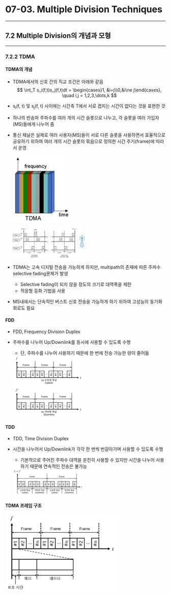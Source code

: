 # 07-03. Multiple Division Techniques

---

## 7.2 Multiple Division의 개념과 모형

---

### 7.2.2 TDMA

#### TDMA의 개념

- TDMA에서의 신호 간의 직교 조건은 아래와 같음
  $$
  \int_T s_i(f,t)s_j(f,t)dt = \begin{cases}1, &i=j\\0,&i\ne j\end{cases}, \quad i,j = 1,2,3,\dots,k
  $$
  

- s<sub>i</sub>(f, t) 및 s<sub>j</sub>(f, t) 사이에는 시간축 T에서 서로 겹치는 시간이 없다는 것을 표현한 것

- 하나의 반송파 주파수를 여러 개의 시간 슬롯으로 나누고, 각 슬롯을 여러 가입자(MS)들에게 나누어 줌

- 통신 채널은 실제로 여러 사용자(MS)들이 서로 다른 슬롯을 사용하면서 효율적으로 공유하기 위하여 여러 개의 시간 슬롯의 묶음으로 정의한 시간 주기(frame)에 따라서 운영

  ![](./assets_07/images/Chapter_07_01.jpg)

  <img src="./assets_07/images/Chapter_07_07.png" style="zoom:22%;" />

- TDMA는 고속 디지털 전송을 가능하게 하지만, multipath의 존재에 따른 주파수 selective fading문제가 발생

  - Selective fading이 되지 않을 정도의 크기로 대역폭을 제한
  - 적응형 등화 기법을 사용

- MS내에서는 단속적인 버스트 신호 전송을 가능하게 하기 위하여 고성능의 동기화 회로도 필요



#### FDD

- FDD, Frequency Division Duplex

- 주파수를 나누어 Up/Downlink를 동시에 사용할 수 있도록 수행

  - 단, 주파수를 나누어 사용하기 때문에 한 번에 전송 가능한 량이 줄어듦

  <img src="./assets_07/images/Chapter_07_08.png" style="zoom:22%;" />

#### TDD 

- TDD, Time Division Duplex

- 시간을 나누어서 Up/Downlink가 각각 한 번씩 번갈아가며 사용할 수 있도록 수행

  - 기본적으로 주어진 주파수 대역을 온전히 사용할 수 있지만 시간을 나누어 사용하기 때문에 연속적인 전송은 불가능

  <img src="./assets_07/images/Chapter_07_09.png" style="zoom:22%;" />



#### TDMA 프레임 구조

<img src="./assets_07/images/Chapter_07_10.png" style="zoom: 35%;" />

